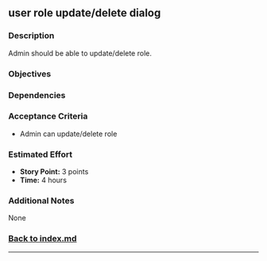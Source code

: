 ## user role update/delete dialog

### Description

Admin should be able to update/delete role.

### Objectives


### Dependencies


### Acceptance Criteria

- Admin can update/delete role

### Estimated Effort

- **Story Point:** 3 points
- **Time:** 4 hours

### Additional Notes

None

### [Back to index.md](../index.md#task-list)

---

